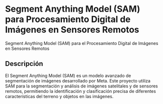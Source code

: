 # Segment Anything Model (SAM) para Procesamiento Digital de Imágenes en Sensores Remotos
Segment Anything Model (SAM) para el Procesamiento Digital de Imágenes en Sensores Remotos
## Descripción
El Segment Anything Model (SAM) es un modelo avanzado de segmentación de imágenes desarrollado por Meta. Este proyecto utiliza SAM para la segmentación y análisis de imágenes satelitales y de sensores remotos, permitiendo la identificación y clasificación precisa de diferentes características del terreno y objetos en las imágenes.
